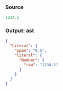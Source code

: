 ### Source
```js parse:expr
1234.5
```

### Output: ast
```json
{
  "Literal": {
    "span": "0:6",
    "literal": {
      "Number": {
        "raw": "1234.5"
      }
    }
  }
}
```
